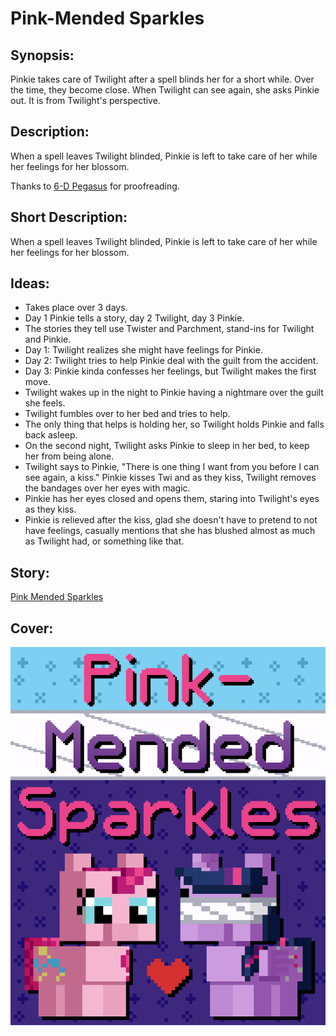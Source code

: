 # Pink-Mended Sparkles

## Synopsis:
Pinkie takes care of Twilight after a spell blinds her for a short while. Over the time, they become close. When Twilight can see again, she asks Pinkie out. It is from Twilight's perspective.

## Description:
When a spell leaves Twilight blinded, Pinkie is left to take care of her while her feelings for her blossom.

Thanks to [6-D Pegasus](https://www.fimfiction.net/user/293755/6-D+Pegasus) for proofreading.

## Short Description:
When a spell leaves Twilight blinded, Pinkie is left to take care of her while her feelings for her blossom.

## Ideas:
- Takes place over 3 days.
- Day 1 Pinkie tells a story, day 2 Twilight, day 3 Pinkie.
- The stories they tell use Twister and Parchment, stand-ins for Twilight and Pinkie.
- Day 1: Twilight realizes she might have feelings for Pinkie.
- Day 2: Twilight tries to help Pinkie deal with the guilt from the accident.
- Day 3: Pinkie kinda confesses her feelings, but Twilight makes the first move.
- Twilight wakes up in the night to Pinkie having a nightmare over the guilt she feels.
- Twilight fumbles over to her bed and tries to help.
- The only thing that helps is holding her, so Twilight holds Pinkie and falls back asleep.
- On the second night, Twilight asks Pinkie to sleep in her bed, to keep her from being alone.
- Twilight says to Pinkie, "There is one thing I want from you before I can see again, a kiss." Pinkie kisses Twi and as they kiss, Twilight removes the bandages over her eyes with magic.
- Pinkie has her eyes closed and opens them, staring into Twilight's eyes as they kiss.
- Pinkie is relieved after the kiss, glad she doesn't have to pretend to not have feelings, casually mentions that she has blushed almost as much as Twilight had, or something like that.

## Story:
[Pink Mended Sparkles](./pink-mended-sparkles.md)

## Cover:
![cover](./pink-mended-sparkles-cover-upscaled.png)